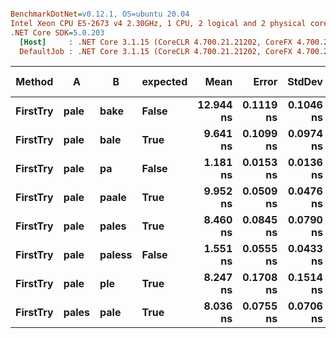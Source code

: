 ``` ini

BenchmarkDotNet=v0.12.1, OS=ubuntu 20.04
Intel Xeon CPU E5-2673 v4 2.30GHz, 1 CPU, 2 logical and 2 physical cores
.NET Core SDK=5.0.203
  [Host]     : .NET Core 3.1.15 (CoreCLR 4.700.21.21202, CoreFX 4.700.21.21402), X64 RyuJIT
  DefaultJob : .NET Core 3.1.15 (CoreCLR 4.700.21.21202, CoreFX 4.700.21.21402), X64 RyuJIT


```
|   Method |     A |      B | expected |      Mean |     Error |    StdDev | Gen 0 | Gen 1 | Gen 2 | Allocated |
|--------- |------ |------- |--------- |----------:|----------:|----------:|------:|------:|------:|----------:|
| **FirstTry** |  **pale** |   **bake** |    **False** | **12.944 ns** | **0.1119 ns** | **0.1046 ns** |     **-** |     **-** |     **-** |         **-** |
| **FirstTry** |  **pale** |   **bale** |     **True** |  **9.641 ns** | **0.1099 ns** | **0.0974 ns** |     **-** |     **-** |     **-** |         **-** |
| **FirstTry** |  **pale** |     **pa** |    **False** |  **1.181 ns** | **0.0153 ns** | **0.0136 ns** |     **-** |     **-** |     **-** |         **-** |
| **FirstTry** |  **pale** |  **paale** |     **True** |  **9.952 ns** | **0.0509 ns** | **0.0476 ns** |     **-** |     **-** |     **-** |         **-** |
| **FirstTry** |  **pale** |  **pales** |     **True** |  **8.460 ns** | **0.0845 ns** | **0.0790 ns** |     **-** |     **-** |     **-** |         **-** |
| **FirstTry** |  **pale** | **paless** |    **False** |  **1.551 ns** | **0.0555 ns** | **0.0433 ns** |     **-** |     **-** |     **-** |         **-** |
| **FirstTry** |  **pale** |    **ple** |     **True** |  **8.247 ns** | **0.1708 ns** | **0.1514 ns** |     **-** |     **-** |     **-** |         **-** |
| **FirstTry** | **pales** |   **pale** |     **True** |  **8.036 ns** | **0.0755 ns** | **0.0706 ns** |     **-** |     **-** |     **-** |         **-** |
